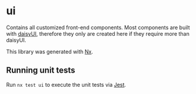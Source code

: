 # ui

Contains all customized front-end components. Most components are built with [daisyUI](https://daisyui.com/), therefore they only are created here if they require more than daisyUI.

This library was generated with [Nx](https://nx.dev).

## Running unit tests

Run `nx test ui` to execute the unit tests via [Jest](https://jestjs.io).
